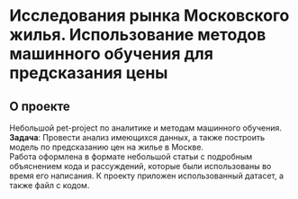 # Исследования рынка Московского жилья. Использование методов машинного обучения для предсказания цены
## О проекте
Небольшой pet-project по аналитике и методам машинного обучения.  
**Задача**: Провести анализ имеющихся данных, а также построить модель по предсказанию цен на жилье в Москве.  
Работа оформлена в формате небольшой статьи с подробным объяснением кода и рассуждений, которые были использованы во время его написания.
К проекту приложен использованный датасет, а также файл с кодом.
